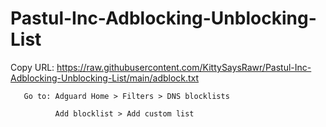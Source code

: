 # Pastul-Inc-Adblocking-Unblocking-List

Copy URL: https://raw.githubusercontent.com/KittySaysRawr/Pastul-Inc-Adblocking-Unblocking-List/main/adblock.txt

       Go to: Adguard Home > Filters > DNS blocklists 

              Add blocklist > Add custom list

